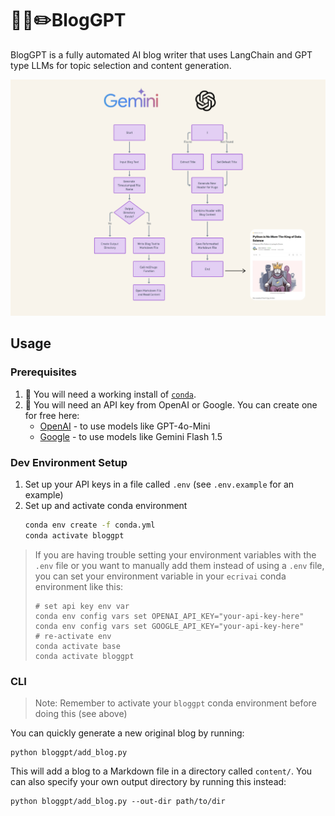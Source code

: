 # 🦜🔗✏️BlogGPT
BlogGPT is a fully automated AI blog writer that uses LangChain and GPT type LLMs for topic selection and content generation.

<p align="center"> <img src="BlogGPT.png" alt="BlogGPT"> </p>

## Usage
### Prerequisites
1. 🐍 You will need a working install of [`conda`](https://www.anaconda.com/download#downloads).
2. 🔑 You will need an API key from OpenAI or Google. You can create one for free here:
    - [OpenAI](https://platform.openai.com/account/api-keys) - to use models like GPT-4o-Mini
    - [Google](https://ai.google.dev/) - to use models like Gemini Flash 1.5

### Dev Environment Setup
1. Set up your API keys in a file called `.env` (see `.env.example` for an example)
2. Set up and activate conda environment
    ```bash
    conda env create -f conda.yml
    conda activate bloggpt
    ```

> If you are having trouble setting your environment variables with the `.env` file or you want to manually add them instead of using a `.env` file, you can set your environment variable in your `ecrivai` conda environment like this:
>```shell
> # set api key env var
> conda env config vars set OPENAI_API_KEY="your-api-key-here"
> conda env config vars set GOOGLE_API_KEY="your-api-key-here"
> # re-activate env
> conda activate base
> conda activate bloggpt
>```

### CLI

> Note: Remember to activate your `bloggpt` conda environment before doing this (see above)

You can quickly generate a new original blog by running:

```
python bloggpt/add_blog.py
```

This will add a blog to a Markdown file in a directory called `content/`. You can also specify your own output directory by running this instead:
```
python bloggpt/add_blog.py --out-dir path/to/dir
```

